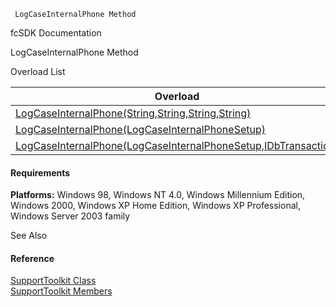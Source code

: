 ﻿     LogCaseInternalPhone Method                                                   

fcSDK Documentation

LogCaseInternalPhone Method

Overload List

| Overload | Description |
| --- | --- |
| [LogCaseInternalPhone(String,String,String,String)](FChoice.Toolkits.Clarify~FChoice.Toolkits.Clarify.Support.SupportToolkit~LogCaseInternalPhone(String,String,String,String).md) |   |
| [LogCaseInternalPhone(LogCaseInternalPhoneSetup)](FChoice.Toolkits.Clarify~FChoice.Toolkits.Clarify.Support.SupportToolkit~LogCaseInternalPhone(LogCaseInternalPhoneSetup).md) |   |
| [LogCaseInternalPhone(LogCaseInternalPhoneSetup,IDbTransaction)](FChoice.Toolkits.Clarify~FChoice.Toolkits.Clarify.Support.SupportToolkit~LogCaseInternalPhone(LogCaseInternalPhoneSetup,IDbTransaction).md) |   |

#### Requirements

**Platforms:** Windows 98, Windows NT 4.0, Windows Millennium Edition, Windows 2000, Windows XP Home Edition, Windows XP Professional, Windows Server 2003 family

See Also

#### Reference

[SupportToolkit Class](FChoice.Toolkits.Clarify~FChoice.Toolkits.Clarify.Support.SupportToolkit.md)  
[SupportToolkit Members](FChoice.Toolkits.Clarify~FChoice.Toolkits.Clarify.Support.SupportToolkit_members.md)